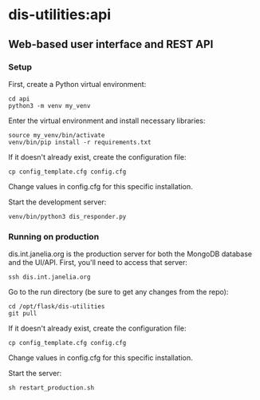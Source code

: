 # dis-utilities:api

## Web-based user interface and REST API

### Setup

First, create a Python virtual environment:

    cd api
    python3 -m venv my_venv

Enter the virtual environment and install necessary libraries:

    source my_venv/bin/activate
    venv/bin/pip install -r requirements.txt

If it doesn't already exist, create the configuration file:

    cp config_template.cfg config.cfg

Change values in config.cfg for this specific installation.

Start the development server:

    venv/bin/python3 dis_responder.py

### Running on production

dis.int.janelia.org is the production server for both the MongoDB database and the UI/API. First, you'll need to access that server:

    ssh dis.int.janelia.org

Go to the run directory (be sure to get any changes from the repo):

    cd /opt/flask/dis-utilities
    git pull

If it doesn't already exist, create the configuration file:

    cp config_template.cfg config.cfg

Change values in config.cfg for this specific installation.

Start the server:

    sh restart_production.sh
